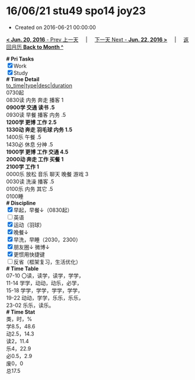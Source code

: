 # 16/06/21 stu49 spo14 joy23

- Created on 2016-06-21 00:00:00

[**< Jun. 20, 2016** - Prev 上一天](/lifelogs/2016/06/d20.md) &nbsp; &nbsp; | &nbsp; &nbsp; [下一天 Next - **Jun. 22, 2016 >**](/lifelogs/2016/06/d22.md) &nbsp; &nbsp; |  &nbsp; &nbsp; [返回月历 **Back to Month ^**](/lifelogs/2016/06/index.md)
<br/><div><b># Pri Tasks</b></div><div><input checked="true" type="checkbox"/>Work</div><div><input checked="true" type="checkbox"/>Study</div><div><b># Time Detail</b></div><div><u>to_time|type|desc|duration</u></div><div>0730起</div><div>0830读 内务 奔走 播客 1</div><div><b>0900学 交通 读书 .5</b></div><div>0930读 早餐 播客 内务 .5</div><div><b>1200学 更博 工作 2.5</b></div><div><b>1330动 奔走 羽毛球 内务 1.5</b></div><div>1400乐 午餐 .5</div><div>1430必 休息 分神 .5</div><div><b>1900学 更博 工作 交通 4.5</b></div><div><b>2000动 奔走 工作 买餐 1</b></div><div><b>2100学 工作 1</b></div><div>0000乐 放松 音乐 聊天 晚餐 游戏 3</div><div>0030读 洗澡 播客 .5</div><div>0100乐 内务 其它 .5</div><div>0100睡</div><div><b># Discipline</b></div><div><input checked="true" type="checkbox"/>早起，早餐↓（0830起）</div><div><input type="checkbox"/>英语</div><div><input checked="true" type="checkbox"/>运动（羽球）</div><div><input checked="true" type="checkbox"/>晚餐↓</div><div><input checked="true" type="checkbox"/>早洗，早睡（2030，2300）</div><div><b><input checked="true" type="checkbox"/></b>朋友圈↓ 微博↓</div><div><input checked="true" type="checkbox"/>更惯用快捷键</div><div><input type="checkbox"/>反省（框架复习，生活优化）</div><div><b># Time Table</b></div><div>07-10 〇读，读学，读学，学学，</div><div>11-14 学学，动动，动乐，必学，</div><div>15-18 学学，学学，学学，学学，</div><div>19-22 动动，学学，乐乐，乐乐，</div><div>23-02 乐乐，读乐。</div><div><b># Time Stat</b></div><div>类，时，%</div><div>学8.5，48.6</div><div>动2.5，14.3</div><div>读2，11.4</div><div>乐4，22.9</div><div>必0.5，2.9</div><div>废0，0</div><div>总17.5</div>
